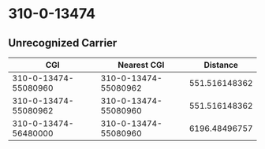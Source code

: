 # 310-0-13474
## Unrecognized Carrier


| CGI | Nearest CGI | Distance |
|-----|-------------|----------|
| 310-0-13474-55080960 | 310-0-13474-55080962 | 551.516148362 |
| 310-0-13474-55080962 | 310-0-13474-55080960 | 551.516148362 |
| 310-0-13474-56480000 | 310-0-13474-55080960 | 6196.48496757 |
